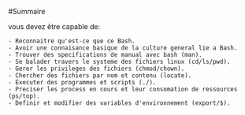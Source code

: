 #Summaire  
	
vous devez être capable de:

	- Reconnaitre qu'est-ce que ce Bash. 
	- Avoir une connaisance basique de la culture general lie a Bash. 
	- Trouver des specifications de manual avec bash (man).
	- Se balader travers le systeme des fichiers linux (cd/ls/pwd).
	- Gerer les privileges des fichiers (chmod/chown).
	- Chercher des fichiers par nom et contenu (locate).
	- Executer des programmes et scripts (./).
	- Preciser les process en cours et leur consomation de ressources (ps/top).
	- Definir et modifier des variables d'environnement (export/$).

